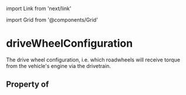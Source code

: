 import Link from 'next/link'
  
import Grid from '@components/Grid'

# driveWheelConfiguration

The drive wheel configuration, i.e. which roadwheels will receive torque from the vehicle's engine via the drivetrain.

## Property of



